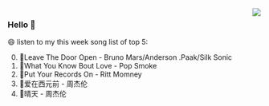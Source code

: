 <img align="right"  src="https://github-readme-stats.vercel.app/api/top-langs/?username=kvnZero" />

### Hello 👋

😄 listen to my this week song list of top 5:

0. 🌈Leave The Door Open - Bruno Mars/Anderson .Paak/Silk Sonic
1. 🌈What You Know Bout Love - Pop Smoke
2. 🌈Put Your Records On - Ritt Momney
3. 🌈爱在西元前 - 周杰伦
4. 🌈晴天 - 周杰伦

